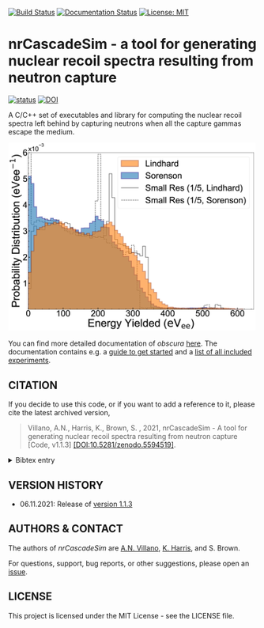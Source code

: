 [![Build Status](https://app.travis-ci.com/villano-lab/nrCascadeSim.svg?branch=master)](https://app.travis-ci.com/villano-lab/nrCascadeSim)
[![Documentation Status](https://readthedocs.org/projects/nrcascadesim/badge/?version=latest)](https://nrcascadesim.readthedocs.io/en/latest/?badge=latest)
[![License: MIT](https://img.shields.io/badge/License-MIT-blue.svg)](https://opensource.org/licenses/MIT)


# nrCascadeSim - a tool for generating nuclear recoil spectra resulting from neutron capture

[![status](https://joss.theoj.org/papers/fd8076268036956d3bf08193c4fc2db9/status.svg)](https://joss.theoj.org/papers/fd8076268036956d3bf08193c4fc2db9)
[![DOI](https://zenodo.org/badge/DOI/10.5281/zenodo.5579857.svg)](https://doi.org/10.5281/zenodo.5579857) <br/>

A C/C++ set of executables and library for computing the nuclear recoil spectra left behind by capturing neutrons when all the capture gammas escape the medium. 

<img src="paper/SorVsLin_fig.png" width="500">

You can find more detailed documentation of *obscura* [here](https://obscura.readthedocs.io/en/latest/index.html). The documentation contains e.g. a [guide to get started](https://obscura.readthedocs.io/en/latest/01_Getting_Started.html) and a [list of all included experiments](https://obscura.readthedocs.io/en/latest/08_Experiments.html).

## CITATION

If you decide to use this code, or if you want to add a reference to it, please cite the latest archived version,

> Villano, A.N., Harris, K., Brown, S. , 2021, nrCascadeSim - A tool for generating nuclear recoil spectra resulting from neutron capture [Code, v1.1.3] [[DOI:10.5281/zenodo.5594519]](https://zenodo.org/record/5594519).

<details><summary>Bibtex entry</summary>
<p>

```
@software{nrcascadesim,
  author = {Villano, A.N. and Harris, K. and Brown S.},
  title = {{nrCascadeSim - A tool for generating nuclear recoil spectra resulting from neutron capture [Code, v1.1.1]}},
  year         = {2021},
  publisher    = {Zenodo},
  version      = {v1.1.1},
  doi          = {DOI:10.5281/zenodo.5594519},
  url          = {https://doi.org/10.5281/zenodo.5594519},
  howpublished={The code can be found under \url{https://github.com/villano-lab}.}
}
```

</p>
</details>

## VERSION HISTORY

- 06.11.2021: Release of [version 1.1.3](https://github.com/villano-lab/nrCascadeSim/releases/tag/v1.1.3)

## AUTHORS & CONTACT

The authors of *nrCascadeSim* are [A.N. Villano](https://github.com/villaa), [K. Harris](https://github.com/gerudo7), and S. Brown.

For questions, support, bug reports, or other suggestions, please open an [issue](https://github.com/villano-lab/nrCascadeSim/issues).


## LICENSE

This project is licensed under the MIT License - see the LICENSE file.

<!---## Ionization

Ionization assumes the [Lindhard](https://www.osti.gov/biblio/4701226) model:

  Y = k*g(&epsilon;)/(1+kg(&epsilon;))  
  g(&epsilon;) = a\*&epsilon;<sup>&gamma;</sup> + b\*&epsilon;<sup>&omega;</sup> + &epsilon;  
  &epsilon;(E<sub>r</sub>) = 11.5E<sub>r</sub>\[keV\]Z<sup>-7/3</sup>

Using the accepted value for Silicon (*k = 0.143*) or Germanium (*k = 0.159*), whichever is
appropriate; *a = 3*; *b = 0.7*; *&gamma; = 0.15*; and *&omega; = 0.6*.
-->
